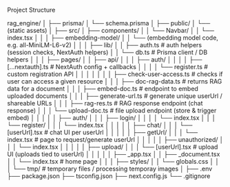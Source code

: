 Project Structure

rag_engine/
│
├── prisma/
│   └── schema.prisma
│
├── public/
│   └── (static assets)
│
├── src/
│   ├── components/
│   │   └── Navbar/
│   │       └── index.tsx
│   │
│   ├── embedding-model/
│   │   └── (embedding model code, e.g. all-MiniLM-L6-v2)
│   │
│   ├── lib/
│   │   ├── auth.ts        # auth helpers (session checks, NextAuth helpers)
│   │   └── db.ts          # Prisma client / DB helpers
│   │
│   ├── pages/
│   │   ├── api/
│   │   │   ├── auth/
│   │   │   │   ├── [...nextauth].ts   # NextAuth config + callbacks
│   │   │   │   └── register.ts        # custom registration API
│   │   │   │
│   │   │   ├── check-user-access.ts  # checks if user can access a given resource
│   │   │   ├── doc-rag-data.ts       # returns RAG data for a document
│   │   │   ├── embed-doc.ts          # endpoint to embed uploaded documents
│   │   │   ├── generate-url.ts       # generate unique userUrl / shareable URLs
│   │   │   ├── rag-res.ts            # RAG response endpoint (chat response)
│   │   │   └── upload-doc.ts         # file upload endpoint (store & trigger embed)
│   │   │
│   │   ├── auth/
│   │   │   ├── login/
│   │   │   │   └── index.tsx
│   │   │   └── register/
│   │   │       └── index.tsx
│   │   │
│   │   ├── chat/
│   │   │   └── [userUrl].tsx         # chat UI per userUrl
│   │   │
│   │   ├── getUrl/
│   │   │   └── index.tsx             # page to request/generate userUrl
│   │   │
│   │   ├── unauthorized/
│   │   │   └── index.tsx
│   │   │
│   │   ├── upload/
│   │   │   └── [userUrl].tsx         # upload UI (uploads tied to userUrl)
│   │   │
│   │   ├── _app.tsx
│   │   ├── _document.tsx
│   │   └── index.tsx                 # home page
│   │
│   ├── styles/
│   │   └── globals.css
│   │
│   └── tmp/                          # temporary files / processing temporay images
│
├── .env
├── package.json
├── tsconfig.json
├── next.config.js
└── .gitignore
